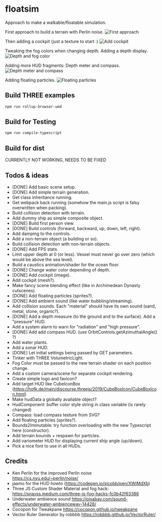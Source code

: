 # floatsim

Approach to make a walkable/floatable simulation.

First approach to build a terrain with Perlin noise.
![First approach](screenshots/screenshot-20230308-1.png)

Then adding a cockpit (just a texture to start :)
![Add cockpit](screenshots/screenshot-20230308-2.png)

Tweaking the fog colors when changing depth. Adding a depth display.
![Depth and fog color](screenshots/screenshot-20230310-0.png)

Adding more HUD fragments: Depth meter and compass.
![Depth meter and compass](screenshots/screenshot-20230327-0.png)

Adding floating particles.
![Floating particles](screenshots/screenshot-20230402-0.png)

## Build THREE examples

```bash
npm run rollup-browser-umd
```

## Build for Testing

```bash
npm run compile-typescript
```

## Build for dist

CURRENTLY NOT WORKING, NEEDS TO BE FIXED

## Todos & ideas

- [DONE] Add basic scene setup.
- [DONE] Add simple terrain generation.
- Get class inheritance running.
- Get webpack back running (somehow the main.js script is falsy overwritten when packing).
- Build collision detection with terrain.
- Add dummy ship as simple composite object.
- [DONE] Build first person view.
- [DONE] Build controls (forward, backward, up, down, left, right).
- Add damping to the controls.
- Add a non-terrain object (a building or so).
- Build collision detection with non-terrain objects.
- [DONE] Add FPS stats.
- Limit upper depth at 0 (or less). Vessel must never go over zero (which would be above the sea level).
- Build a caustics animation/shader for the ocean floor.
- [DONE] Change water color depending of depth.
- [DONE] Add cockpit (image).
- Add cockpit (mesh?).
- Make fancy scene blending effect (like in Archimedean Dynasty cutscenes).
- [DONE] Add floating particles (sprites?).
- [DONE] Add ambient sound (like water bubbling/streaming).
- Add collision sounds. Each "material" should have its own sound (sand, metal, stone, organic?).
- [DONE] Add a depth measure (to the ground and to the surface). Add a "pressure" HUD.
- Add a system alarm to warn for "radiation" and "high pressure".
- [DONE] Add add compass HUD. (use OrbitControls.getAzimuthalAngle() ?)
- Add water plants.
- Add a sonar HUD.
- [DONE] Let initial settings being passed by GET parameters.
- Tinker with THREE VolumetricLight.
- Fog Color must be passed to the new terrain shader on each position change.
- Add a custom camera/scene for separate cockpit rendering.
- Create simple logo and favicon?
- Add target HUD like CubeIconBox (https://hofk.de/main/discourse.threejs/2019/CubeBoxIcon/CubeBoxIcon.html)
- Make hudData a globally available object?
- HudComponent: buffer color style string in class variable (is rarely changed)
- Compass: load compass texture from SVG?
- Add floating particles (sprites?).
- Bounds2Immutable: try function overloading with the new Typescript here (constructor).
- Add terrain bounds + respawn for particles.
- Add variometer HUD for displaying current ship angle (up/down).
- Pick a nice font to use in all HUDs.

## Credits

- Ken Perlin for the improved Perlin noise https://cs.nyu.edu/~perlin/noise/
- jaamo for the HUD howto (https://codepen.io/sjcobb/pen/XWjMdXb)
- Three JS Custom Shader Material and fog hack: https://snayss.medium.com/three-js-fog-hacks-fc0b42f63386
- Underwater ambience sound https://pixabay.com/sound-effects/underwater-ambiencewav-14428/
- Cocopon for Tweakpane https://cocopon.github.io/tweakpane
- Vector Ruler Generator by robbbb https://robbbb.github.io/VectorRuler/
